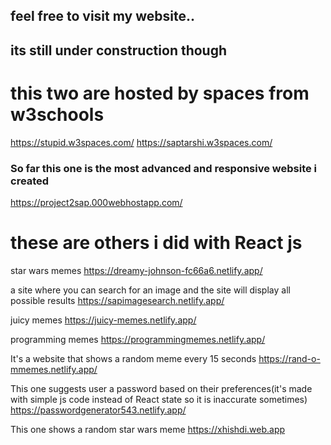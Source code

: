 ## feel free to visit my website..
## its still under construction though


# this two are hosted by spaces from w3schools

 https://stupid.w3spaces.com/
 https://saptarshi.w3spaces.com/




### So far this one is the most advanced and responsive website i created
 
 https://project2sap.000webhostapp.com/

# these are others i did with React js

star wars memes 
 https://dreamy-johnson-fc66a6.netlify.app/

a site where you can search for an image and the
site will display all possible results 
 https://sapimagesearch.netlify.app/

juicy memes
https://juicy-memes.netlify.app/

programming memes
https://programmingmemes.netlify.app/

It's a website that shows a random meme every 15 seconds
https://rand-o-mmemes.netlify.app/

This one suggests user a password based on their preferences(it's made with simple js code instead of React state so it is inaccurate sometimes)
https://passwordgenerator543.netlify.app/


This one shows a random star wars meme
https://xhishdi.web.app
